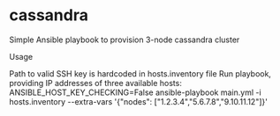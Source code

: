 # cassandra
Simple Ansible playbook to provision 3-node cassandra cluster

Usage

Path to valid SSH key is hardcoded in hosts.inventory file
Run playbook, providing IP addresses of three available hosts:
ANSIBLE_HOST_KEY_CHECKING=False ansible-playbook   main.yml -i hosts.inventory --extra-vars '{"nodes": ["1.2.3.4","5.6.7.8","9.10.11.12"]}'

